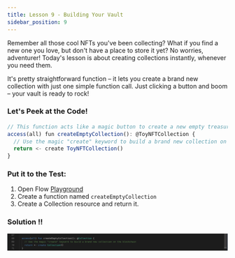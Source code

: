 ```yaml
---
title: Lesson 9 - Building Your Vault
sidebar_position: 9
---
```


Remember all those cool NFTs you've been collecting? What if you find a new one you love, but don't have a place to store it yet? No worries, adventurer! Today's lesson is about creating collections instantly, whenever you need them.

It's pretty straightforward function – it lets you create a brand new collection with just one simple function call. Just clicking a button and boom – your vault is ready to rock!

### Let's Peek at the Code!

```jsx
// This function acts like a magic button to create a new empty treasure chest (collection)
access(all) fun createEmptyCollection(): @ToyNFTCollection {
  // Use the magic "create" keyword to build a brand new collection on the blockchain
  return <- create ToyNFTCollection()
}
```

### **Put it to the Test:**

1. Open Flow [Playground](https://play.flow.com/)
2. Create a function named `createEmptyCollection`
3. Create a Collection resource and return it.

### Solution !!

![Alt text](image-11.png)
